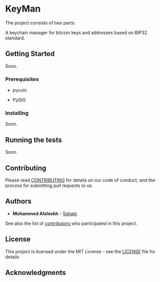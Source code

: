 # KeyMan 

The project consists of two parts:

A keychain manager for bitcoin keys and addresses based on BIP32 standard.

## Getting Started

Soon.

### Prerequisites

* pycoin

* PyQt5


### Installing

Soon.

## Running the tests

Soon.

## Contributing

Please read [CONTRIBUTING](CONTRIBUTING) for details on our code of conduct, and the process for submitting pull requests to us.

## Authors

* **Mohammed Alshiekh** - [Sahabi](https://github.com/Sahabi)

See also the list of [contributors](https://github.com/sahabi/keyman/) who participated in this project.

## License

This project is licensed under the MIT License - see the [LICENSE](LICENSE) file for details

## Acknowledgments

